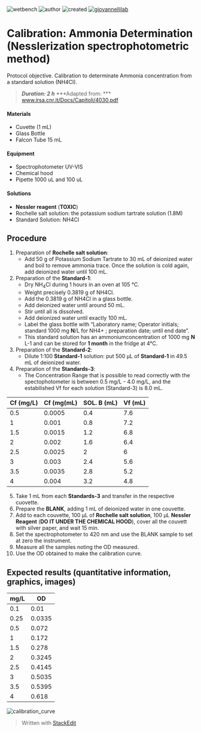 ![wetbench](https://img.shields.io/badge/TYPE-wet_bench-brigthgreen)
![author](https://img.shields.io/badge/Matteo_Selci,_Monica_Correggia-ad7fa8)
![created](https://img.shields.io/badge/created-20/11/2020-lightgray)
[![giovannellilab](https://img.shields.io/badge/BY-Giovannelli_Lab-blue)](http://dgiovannelli.github.io)

# Calibration: Ammonia Determination (Nesslerization spectrophotometric method)

Protocol objective.
Calibration to determinate Ammonia concentration from a standard solution (NH4Cl).
>***Duration: 2 h***
>***Adapted from: *** www.irsa.cnr.it/Docs/Capitoli/4030.pdf

#### Materials
- Cuvette (1 mL)
- Glass Bottle
- Falcon Tube 15 mL

#### Equipment
- Spectrophotometer UV-VIS
- Chemical hood
- Pipette 1000 uL and 100 uL

#### Solutions
- **Nessler reagent** (**TOXIC**)
- Rochelle salt solution: the potassium sodium tartrate solution (1.8M)
- Standard Solution: NH4Cl  
## Procedure
 1. Preparation of **Rochelle salt solution**:
	- Add 50 g of Potassium Sodium Tartrate to 30 mL of deionized water and boil to remove ammonia trace. Once the solution is cold again, add deionized water until 100 mL.
2. Preparation of the **Standard-1**:
	- Dry NH<sub>4</sub>Cl during 1 hours in an oven at 105 °C.
	- Weight precisely 0.3819 g of NH4Cl.
	- Add the 0.3819 g of NH4Cl in a glass bottle.
	- Add deionized water until around 50 mL.
	- Stir until all is dissolved.
	- Add deionized water until exactly 100 mL.
	- Label the glass bottle with “Laboratory name; Operator initials; standard 1000 mg **N**/L for NH4+ ; preparation date; until end date”.
	- This standard solution has an ammoniumconcentration of 1000 mg **N** L-1 and can be stored for **1 month** in the fridge at 4°C.
3. Preparation of the **Standard-2**:
	- Dilute 1:100 **Standard-1** solution: put 500 µL of **Standard-1** in 49.5 mL of deionized water.
4. Preparation of the **Standards-3**:
	- The Concentration Range that is possible to read correctly with the spectophotometer  is between 0.5 mg/L - 4.0 mg/L, and the estabilished Vf for each solution (Standard-3) is 8.0 mL.

Cf (mg/L) | Cf (mg(mL) | SOL. B (mL) | Vf (mL)
-- | -- | -- | --
0.5 | 0.0005 | 0.4 | 7.6
1 | 0.001 | 0.8 | 7.2
1.5 | 0.0015 | 1.2 | 6.8
2 | 0.002 | 1.6 | 6.4
2.5 | 0.0025 | 2 | 6
3 | 0.003 | 2.4 | 5.6
3.5 | 0.0035 | 2.8 | 5.2
4 | 0.004 | 3.2 | 4.8

5. Take 1 mL from each **Standards-3** and transfer in the respective cuovette.
6. Prepare the **BLANK**, adding 1 mL of deionized water in one couvette.
7. Add to each couvette, 100 µL of **Rochelle salt solution**, 100 µL **Nessler Reagent** (**DO IT UNDER THE CHEMICAL HOOD**), cover all the couvett with silver paper, and wait 15 min.
8. Set the spectrophotometer to 420 nm and use the BLANK sample to set  at zero the instrument.
9. Measure all the samples noting the OD measured.
10. Use the OD obtained to make the calibration curve.

## Expected results (quantitative information, graphics, images)

mg/L | OD
-- | --
0.1 | 0.01
0.25 | 0.0335
0.5 | 0.072
1 | 0.172
1.5 | 0.278
2 | 0.3245
2.5 | 0.4145
3 | 0.5035
3.5 | 0.5395
4 | 0.618


![calibration_curve](https://user-images.githubusercontent.com/63846963/104588349-86051680-5668-11eb-8388-2488f701eb95.png)




> Written with [StackEdit](https://stackedit.io/)
